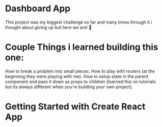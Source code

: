 # Dashboard App 
This project was my biggest challenge so far and many times through it i thought about giving up but here we are! 🥳

# Couple Things i learned building this one: 
How to break a problem into small pieces.
How to play with routers (at the beginning they were playing with me).
How to setup state in the parent component and pass it down as props to children (learned this on tutorials but its always different when you're building your own project).




# Getting Started with Create React App
